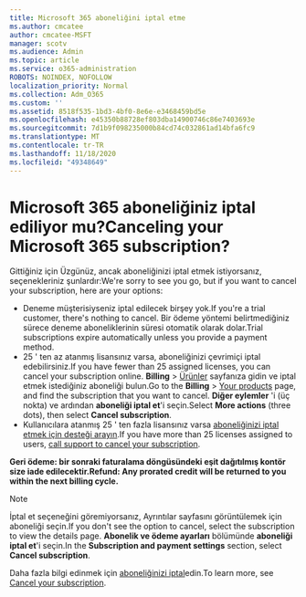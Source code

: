 ```yaml
---
title: Microsoft 365 aboneliğini iptal etme
ms.author: cmcatee
author: cmcatee-MSFT
manager: scotv
ms.audience: Admin
ms.topic: article
ms.service: o365-administration
ROBOTS: NOINDEX, NOFOLLOW
localization_priority: Normal
ms.collection: Adm_O365
ms.custom: ''
ms.assetid: 8518f535-1bd3-4bf0-8e6e-e3468459bd5e
ms.openlocfilehash: e45350b88728ef803dba14900746c86e7403693e
ms.sourcegitcommit: 7d1b9f098235000b84cd74c032861ad14bfa6fc9
ms.translationtype: MT
ms.contentlocale: tr-TR
ms.lasthandoff: 11/18/2020
ms.locfileid: "49348649"
---
```

# <a name="canceling-your-microsoft-365-subscription"></a><span data-ttu-id="4e6f0-102">Microsoft 365 aboneliğiniz iptal ediliyor mu?</span><span class="sxs-lookup"><span data-stu-id="4e6f0-102">Canceling your Microsoft 365 subscription?</span></span>

<span data-ttu-id="4e6f0-103">Gittiğiniz için Üzgünüz, ancak aboneliğinizi iptal etmek istiyorsanız, seçenekleriniz şunlardır:</span><span class="sxs-lookup"><span data-stu-id="4e6f0-103">We're sorry to see you go, but if you want to cancel your subscription, here are your options:</span></span>
  
- <span data-ttu-id="4e6f0-104">Deneme müşterisiyseniz iptal edilecek birşey yok.</span><span class="sxs-lookup"><span data-stu-id="4e6f0-104">If you're a trial customer, there's nothing to cancel.</span></span> <span data-ttu-id="4e6f0-105">Bir ödeme yöntemi belirtmediğiniz sürece deneme aboneliklerinin süresi otomatik olarak dolar.</span><span class="sxs-lookup"><span data-stu-id="4e6f0-105">Trial subscriptions expire automatically unless you provide a payment method.</span></span>
- <span data-ttu-id="4e6f0-106">25 ' ten az atanmış lisansınız varsa, aboneliğinizi çevrimiçi iptal edebilirsiniz.</span><span class="sxs-lookup"><span data-stu-id="4e6f0-106">If you have fewer than 25 assigned licenses, you can cancel your subscription online.</span></span> <span data-ttu-id="4e6f0-107">**Billing** \> [Ürünler](https://go.microsoft.com/fwlink/p/?linkid=842054) sayfanıza gidin ve iptal etmek istediğiniz aboneliği bulun.</span><span class="sxs-lookup"><span data-stu-id="4e6f0-107">Go to the **Billing** \> [Your products](https://go.microsoft.com/fwlink/p/?linkid=842054) page, and find the subscription that you want to cancel.</span></span> <span data-ttu-id="4e6f0-108">**Diğer eylemler** 'i (üç nokta) ve ardından **aboneliği iptal et**'i seçin.</span><span class="sxs-lookup"><span data-stu-id="4e6f0-108">Select **More actions** (three dots), then select **Cancel subscription**.</span></span>
- <span data-ttu-id="4e6f0-109">Kullanıcılara atanmış 25 ' ten fazla lisansınız varsa [aboneliğinizi iptal etmek için desteği arayın](https://docs.microsoft.com/microsoft-365/admin/contact-support-for-business-products?view=o365-worldwide).</span><span class="sxs-lookup"><span data-stu-id="4e6f0-109">If you have more than 25 licenses assigned to users, [call support to cancel your subscription](https://docs.microsoft.com/microsoft-365/admin/contact-support-for-business-products?view=o365-worldwide).</span></span>

<span data-ttu-id="4e6f0-110">**Geri ödeme: bir sonraki faturalama döngüsündeki eşit dağıtılmış kontör size iade edilecektir.**</span><span class="sxs-lookup"><span data-stu-id="4e6f0-110">**Refund: Any prorated credit will be returned to you within the next billing cycle.**</span></span>

> [!NOTE]
> <span data-ttu-id="4e6f0-111">İptal et seçeneğini göremiyorsanız, Ayrıntılar sayfasını görüntülemek için aboneliği seçin.</span><span class="sxs-lookup"><span data-stu-id="4e6f0-111">If you don't see the option to cancel, select the subscription to view the details page.</span></span> <span data-ttu-id="4e6f0-112">**Abonelik ve ödeme ayarları** bölümünde **aboneliği iptal et**'i seçin.</span><span class="sxs-lookup"><span data-stu-id="4e6f0-112">In the **Subscription and payment settings** section, select **Cancel subscription**.</span></span>

<span data-ttu-id="4e6f0-113">Daha fazla bilgi edinmek için [aboneliğinizi iptal](https://docs.microsoft.com/microsoft-365/commerce/subscriptions/cancel-your-subscription)edin.</span><span class="sxs-lookup"><span data-stu-id="4e6f0-113">To learn more, see [Cancel your subscription](https://docs.microsoft.com/microsoft-365/commerce/subscriptions/cancel-your-subscription).</span></span>
